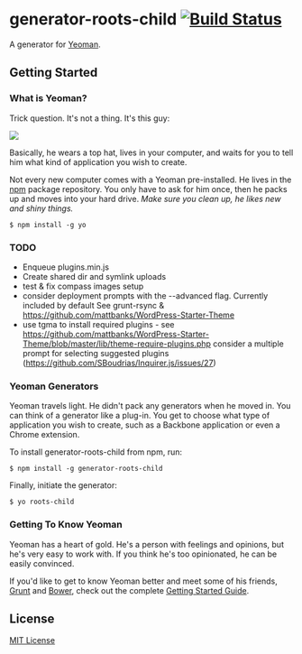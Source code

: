 # generator-roots-child [![Build Status](https://secure.travis-ci.org/duanecilliers/generator-roots-child.png?branch=master)](https://travis-ci.org/duanecilliers/generator-roots-child)

A generator for [Yeoman](http://yeoman.io).


## Getting Started

### What is Yeoman?

Trick question. It's not a thing. It's this guy:

![](http://i.imgur.com/JHaAlBJ.png)

Basically, he wears a top hat, lives in your computer, and waits for you to tell him what kind of application you wish to create.

Not every new computer comes with a Yeoman pre-installed. He lives in the [npm](https://npmjs.org) package repository. You only have to ask for him once, then he packs up and moves into your hard drive. *Make sure you clean up, he likes new and shiny things.*

```
$ npm install -g yo
```

### TODO

* Enqueue plugins.min.js
* Create shared dir and symlink uploads
* test & fix compass images setup
* consider deployment prompts with the --advanced flag. Currently included by default
	See grunt-rsync & https://github.com/mattbanks/WordPress-Starter-Theme
* use tgma to install required plugins - see https://github.com/mattbanks/WordPress-Starter-Theme/blob/master/lib/theme-require-plugins.php
	consider a multiple prompt for selecting suggested plugins (https://github.com/SBoudrias/Inquirer.js/issues/27)

### Yeoman Generators

Yeoman travels light. He didn't pack any generators when he moved in. You can think of a generator like a plug-in. You get to choose what type of application you wish to create, such as a Backbone application or even a Chrome extension.

To install generator-roots-child from npm, run:

```
$ npm install -g generator-roots-child
```

Finally, initiate the generator:

```
$ yo roots-child
```

### Getting To Know Yeoman

Yeoman has a heart of gold. He's a person with feelings and opinions, but he's very easy to work with. If you think he's too opinionated, he can be easily convinced.

If you'd like to get to know Yeoman better and meet some of his friends, [Grunt](http://gruntjs.com) and [Bower](http://bower.io), check out the complete [Getting Started Guide](https://github.com/yeoman/yeoman/wiki/Getting-Started).


## License

[MIT License](http://en.wikipedia.org/wiki/MIT_License)
